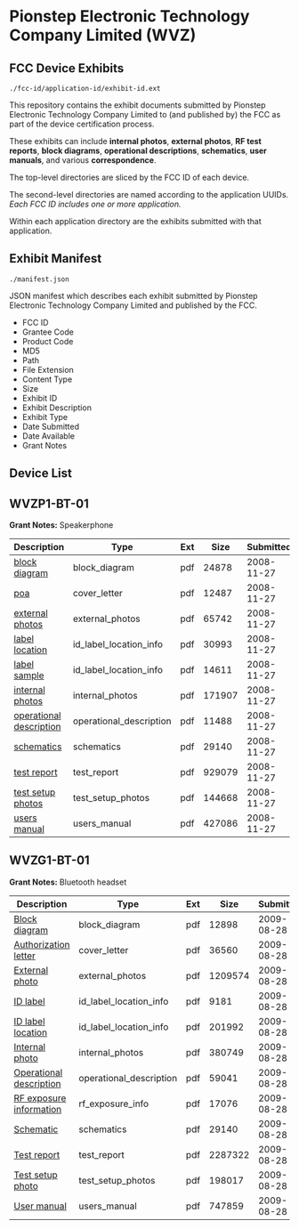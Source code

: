 # Pionstep Electronic Technology Company Limited (WVZ)
## FCC Device Exhibits

```
./fcc-id/application-id/exhibit-id.ext
```

This repository contains the exhibit documents submitted by Pionstep Electronic Technology Company Limited to (and published by) the FCC as part of the device certification process.

These exhibits can include **internal photos**, **external photos**, **RF test reports**, **block diagrams**, **operational descriptions**, **schematics**, **user manuals**, and various **correspondence**.

The top-level directories are sliced by the FCC ID of each device.

The second-level directories are named according to the application UUIDs. *Each FCC ID includes one or more application.*

Within each application directory are the exhibits submitted with that application. 

## Exhibit Manifest

```
./manifest.json
```

JSON manifest which describes each exhibit submitted by Pionstep Electronic Technology Company Limited and published by the FCC.

- FCC ID
- Grantee Code
- Product Code
- MD5
- Path
- File Extension
- Content Type
- Size
- Exhibit ID
- Exhibit Description
- Exhibit Type
- Date Submitted
- Date Available
- Grant Notes

## Device List
## WVZP1-BT-01
**Grant Notes:** Speakerphone

| Description | Type | Ext | Size | Submitted | Available |
| ----------- | ---- | --- | ---- | --------- | --------- |
| [block diagram](WVZP1-BT-01/94be13b6ed81988b42a2abf2ecda8f54/1036828.pdf) | block_diagram | pdf | 24878 | 2008-11-27 | 2008-11-27 |
| [poa](WVZP1-BT-01/94be13b6ed81988b42a2abf2ecda8f54/1036834.pdf) | cover_letter | pdf | 12487 | 2008-11-27 | 2008-11-27 |
| [external photos](WVZP1-BT-01/94be13b6ed81988b42a2abf2ecda8f54/1036830.pdf) | external_photos | pdf | 65742 | 2008-11-27 | 2008-11-27 |
| [label location](WVZP1-BT-01/94be13b6ed81988b42a2abf2ecda8f54/1036831.pdf) | id_label_location_info | pdf | 30993 | 2008-11-27 | 2008-11-27 |
| [label sample](WVZP1-BT-01/94be13b6ed81988b42a2abf2ecda8f54/1036832.pdf) | id_label_location_info | pdf | 14611 | 2008-11-27 | 2008-11-27 |
| [internal photos](WVZP1-BT-01/94be13b6ed81988b42a2abf2ecda8f54/1036833.pdf) | internal_photos | pdf | 171907 | 2008-11-27 | 2008-11-27 |
| [operational description](WVZP1-BT-01/94be13b6ed81988b42a2abf2ecda8f54/1036829.pdf) | operational_description | pdf | 11488 | 2008-11-27 | 2008-11-27 |
| [schematics](WVZP1-BT-01/94be13b6ed81988b42a2abf2ecda8f54/1036835.pdf) | schematics | pdf | 29140 | 2008-11-27 | 2008-11-27 |
| [test report](WVZP1-BT-01/94be13b6ed81988b42a2abf2ecda8f54/1036836.pdf) | test_report | pdf | 929079 | 2008-11-27 | 2008-11-27 |
| [test setup photos](WVZP1-BT-01/94be13b6ed81988b42a2abf2ecda8f54/1036837.pdf) | test_setup_photos | pdf | 144668 | 2008-11-27 | 2008-11-27 |
| [users manual](WVZP1-BT-01/94be13b6ed81988b42a2abf2ecda8f54/1036838.pdf) | users_manual | pdf | 427086 | 2008-11-27 | 2008-11-27 |
## WVZG1-BT-01
**Grant Notes:** Bluetooth headset

| Description | Type | Ext | Size | Submitted | Available |
| ----------- | ---- | --- | ---- | --------- | --------- |
| [Block diagram](WVZG1-BT-01/a80962a6df339fd692df9f3e261ce4eb/1161147.pdf) | block_diagram | pdf | 12898 | 2009-08-28 | 2009-08-28 |
| [Authorization letter](WVZG1-BT-01/a80962a6df339fd692df9f3e261ce4eb/1161157.pdf) | cover_letter | pdf | 36560 | 2009-08-28 | 2009-08-28 |
| [External photo](WVZG1-BT-01/a80962a6df339fd692df9f3e261ce4eb/1161148.pdf) | external_photos | pdf | 1209574 | 2009-08-28 | 2009-08-28 |
| [ID label](WVZG1-BT-01/a80962a6df339fd692df9f3e261ce4eb/1161149.pdf) | id_label_location_info | pdf | 9181 | 2009-08-28 | 2009-08-28 |
| [ID label location](WVZG1-BT-01/a80962a6df339fd692df9f3e261ce4eb/1161150.pdf) | id_label_location_info | pdf | 201992 | 2009-08-28 | 2009-08-28 |
| [Internal photo](WVZG1-BT-01/a80962a6df339fd692df9f3e261ce4eb/1161151.pdf) | internal_photos | pdf | 380749 | 2009-08-28 | 2009-08-28 |
| [Operational description](WVZG1-BT-01/a80962a6df339fd692df9f3e261ce4eb/1161152.pdf) | operational_description | pdf | 59041 | 2009-08-28 | 2009-08-28 |
| [RF exposure information](WVZG1-BT-01/a80962a6df339fd692df9f3e261ce4eb/1161158.pdf) | rf_exposure_info | pdf | 17076 | 2009-08-28 | 2009-08-28 |
| [Schematic](WVZG1-BT-01/a80962a6df339fd692df9f3e261ce4eb/1036835.pdf) | schematics | pdf | 29140 | 2009-08-28 | 2009-08-28 |
| [Test report](WVZG1-BT-01/a80962a6df339fd692df9f3e261ce4eb/1161154.pdf) | test_report | pdf | 2287322 | 2009-08-28 | 2009-08-28 |
| [Test setup photo](WVZG1-BT-01/a80962a6df339fd692df9f3e261ce4eb/1161155.pdf) | test_setup_photos | pdf | 198017 | 2009-08-28 | 2009-08-28 |
| [User manual](WVZG1-BT-01/a80962a6df339fd692df9f3e261ce4eb/1161156.pdf) | users_manual | pdf | 747859 | 2009-08-28 | 2009-08-28 |
